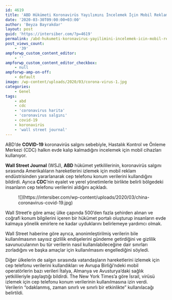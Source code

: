 ```yaml
---
id: 4619
title: 'ABD Hükümeti Koronavirüs Yayılımını İncelemek İçin Mobil Reklam Konum Verilerini Kullanıyor'
date: '2020-03-30T09:00:00+03:00'
author: 'Beyza Bayrakdar'
layout: post
guid: 'https://intersiber.com/?p=4619'
permalink: /abd-hukumeti-koronavirus-yayilimini-incelemek-icin-mobil-reklam-konum-verilerini-kullaniyor/
post_views_count:
    - '39'
ampforwp_custom_content_editor:
    - ''
ampforwp_custom_content_editor_checkbox:
    - null
ampforwp-amp-on-off:
    - default
image: /wp-content/uploads/2020/03/corona-virus-1.jpg
categories:
    - Genel
tags:
    - abd
    - cdc
    - 'coronavirus harita'
    - 'coronavirus salgını'
    - covid-19
    - koronavirüs
    - 'wall street journal'
---
```


ABD’de **COVID-19** koronavirüs salgını sebebiyle, Hastalık Kontrol ve Önleme Merkezi (CDC) halkın evde kalıp kalmadığını incelemek için mobil cihazları kullanıyor.

**Wall Street Journal** (WSJ), **ABD** hükümet yetkililerinin, koronavirüs salgını sırasında Amerikalıların hareketlerini izlemek için mobil reklam endüstrisinden yararlanarak cep telefonu konum verilerini kullandığını bildirdi. Ayrıca **CDC**’nin eyalet ve yerel yönetimlerle birlikte belirli bölgedeki insanların cep telefonu verilerini aldığını açıkladı.

<figure class="wp-block-image size-full">![](https://intersiber.com/wp-content/uploads/2020/03/china-coronavirus-covid-19.jpg)</figure>Wall Street’e göre amaç ülke çapında 500’den fazla şehirden alınan ve coğrafi konum bilgilerini içeren bir hükümet portalı oluşturup insanların evde kalmaya yönelik emirlere ne kadar uyduklarını belirlemeye yardımcı olmak.

Wall Street haberine göre ayrıca, anonimleştirilmiş verilerin bile kullanılmasının sayısız gizlilik endişelerini gündeme getirdiğini ve gizlilik savunucularının bu tür verilerin nasıl kullanılabileceğine dair sınırları zorladığını ve başka amaçlar için kullanılmasını engellediğini söyledi.

Diğer ülkelerin de salgın sırasında vatandaşların hareketlerini izlemek için cep telefonu verilerini kullandıkları ve Avrupa Birliği’ndeki mobil operatörlerin bazı verileri İtalya, Almanya ve Avusturya’daki sağlık yetkilileriyle paylaştığı bildirdi. The New York Times’a göre İsrail, virüsü izlemek için cep telefonu konum verilerinin kullanılmasına izin verdi. Verilerin “odaklanmış, zaman sınırlı ve sınırlı bir etkinlikte” kullanılacağı belirtildi.